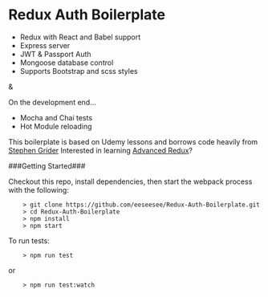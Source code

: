 # Redux Auth Boilerplate

- Redux with React and Babel support
- Express server
- JWT & Passport Auth
- Mongoose database control
- Supports Bootstrap and scss styles

&

On the development end...

- Mocha and Chai tests
- Hot Module reloading

This boilerplate is based on Udemy lessons and borrows code heavily from [Stephen Grider](https://github.com/StephenGrider)
Interested in learning [Advanced Redux](https://www.udemy.com/react-redux-tutorial/)?

###Getting Started###

Checkout this repo, install dependencies, then start the webpack process with the following:

```
	> git clone https://github.com/eeseesee/Redux-Auth-Boilerplate.git
	> cd Redux-Auth-Boilerplate
	> npm install
	> npm start
```

To run tests:

```
	> npm run test
```

or

```
	> npm run test:watch
```
